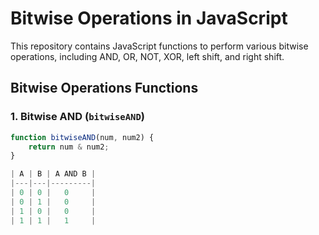 # Bitwise Operations in JavaScript

This repository contains JavaScript functions to perform various bitwise operations, including AND, OR, NOT, XOR, left shift, and right shift.

## Bitwise Operations Functions

### 1. Bitwise AND (`bitwiseAND`)

```javascript
function bitwiseAND(num, num2) {
    return num & num2;
}

| A | B | A AND B |
|---|---|---------|
| 0 | 0 |   0     |
| 0 | 1 |   0     |
| 1 | 0 |   0     |
| 1 | 1 |   1     |


